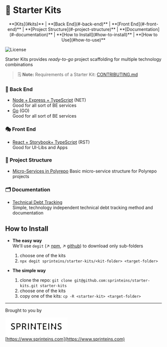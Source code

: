 # 🧰 Starter Kits

<p align="center">
**[Kits](#kits)** | **[Back End](#-back-end)** | **[Front End](#-front-end)** | **[Project Structure](#-project-structure)** | **[Documentation](#-documentation)** |
**[How to Install](#how-to-install)** | **[How to Use](#how-to-use)**
</p>


![License](https://img.shields.io/github/license/sprinteins/starter-kits)

Starter Kits provides _ready-to-go_ project scaffolding
for multiple technology combinations

> 🗒  **Note:** Requirements of a Starter Kit: [CONTRIBUTING.md](./CONTRIBUTING.md)

### 🏢 Back End

- [Node + Express + TypeScript](./node-typescript) (NET)  
  Good for all sort of BE services
- [Go](./go) (GO)  
  Good for all sort of BE services
  
### 🎭 Front End

- [React + Storybook+ TypeScript](./react-storybook-typescript) (RST)  
  Good for UI-Libs and Apps

### 🎡 Project Structure

- [Micro-Services in Polyrepo](./microservices-polyrepo)
  Basic micro-service structure for Polyrepo projects

### 🗂 Documentation

- [Technical Debt Tracking](./technical-debt-tracking)  
  Simple, technology independent technical debt tracking method and documentation
  
## How to Install

- **The easy way**  
  We'll use `degit` (↗ [npm](https://www.npmjs.com/package/degit),
  ↗ [github](https://github.com/Rich-Harris/degit)) to download only sub-folders

  1. choose one of the kits
  2. `npx degit sprinteins/starter-kits/<kit-folder> <target-folder>`

- **The simple way**

  1. clone the repo: `git clone git@github.com:sprinteins/starter-kits.git starter-kits`
  2. choose one of the kits
  3. copy one of the kits: `cp -R <starter-kit> <target-folder>`

----

Brought to you by

[![SprintEins](./_assets/sprinteins_logo_black_s.png)](https://www.sprinteins.com)  
[https://www.sprinteins.com](https://www.sprinteins.com)
